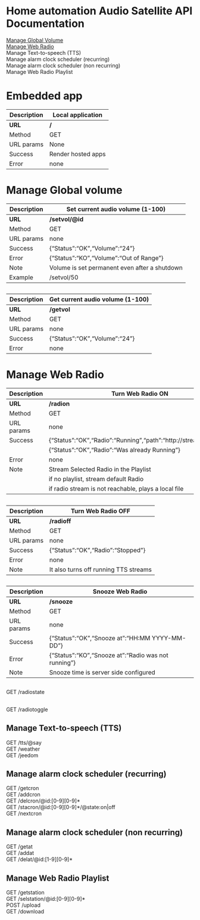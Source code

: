 <h1 id="home-automation-audio-satellite-api-documentation">Home automation Audio Satellite API Documentation</h1>
<p><a href="https://github.com/diving91/web-radio/blob/master/doc/api.md#manage-global-volume">Manage Global Volume</a><br>
<a href="https://github.com/diving91/web-radio/blob/master/doc/api.md#manage-web-radio">Manage Web Radio</a><br>
Manage Text-to-speech (TTS)<br>
Manage alarm clock scheduler (recurring)<br>
Manage alarm clock scheduler (non recurring)<br>
Manage Web Radio Playlist</p>
<h1 id="embedded-app">Embedded app</h1>

<table>
<thead>
<tr>
<th>Description</th>
<th>Local application</th>
</tr>
</thead>
<tbody>
<tr>
<td><strong>URL</strong></td>
<td><strong>/</strong></td>
</tr>
<tr>
<td>Method</td>
<td>GET</td>
</tr>
<tr>
<td>URL params</td>
<td>None</td>
</tr>
<tr>
<td>Success</td>
<td>Render hosted apps</td>
</tr>
<tr>
<td>Error</td>
<td>none</td>
</tr>
</tbody>
</table><h1 id="manage-global-volume">Manage Global volume</h1>

<table>
<thead>
<tr>
<th>Description</th>
<th>Set current audio volume (1-100)</th>
</tr>
</thead>
<tbody>
<tr>
<td><strong>URL</strong></td>
<td><strong>/setvol/@id</strong></td>
</tr>
<tr>
<td>Method</td>
<td>GET</td>
</tr>
<tr>
<td>URL params</td>
<td>none</td>
</tr>
<tr>
<td>Success</td>
<td>{“Status”:“OK”,“Volume”:“24”}</td>
</tr>
<tr>
<td>Error</td>
<td>{“Status”:“KO”,“Volume”:“Out of Range”}</td>
</tr>
<tr>
<td>Note</td>
<td>Volume is set permanent even after a shutdown</td>
</tr>
<tr>
<td>Example</td>
<td>/setvol/50</td>
</tr>
</tbody>
</table><h2 id="section"></h2>

<table>
<thead>
<tr>
<th>Description</th>
<th>Get current audio volume (1-100)</th>
</tr>
</thead>
<tbody>
<tr>
<td><strong>URL</strong></td>
<td><strong>/getvol</strong></td>
</tr>
<tr>
<td>Method</td>
<td>GET</td>
</tr>
<tr>
<td>URL params</td>
<td>none</td>
</tr>
<tr>
<td>Success</td>
<td>{“Status”:“OK”,“Volume”:“24”}</td>
</tr>
<tr>
<td>Error</td>
<td>none</td>
</tr>
</tbody>
</table><h1 id="manage-web-radio">Manage Web Radio</h1>

<table>
<thead>
<tr>
<th>Description</th>
<th>Turn Web Radio ON</th>
</tr>
</thead>
<tbody>
<tr>
<td><strong>URL</strong></td>
<td><strong>/radion</strong></td>
</tr>
<tr>
<td>Method</td>
<td>GET</td>
</tr>
<tr>
<td>URL params</td>
<td>none</td>
</tr>
<tr>
<td>Success</td>
<td>{“Status”:“OK”,“Radio”:“Running”,“path”:“http://stream_url.mp3”}</td>
</tr>
<tr>
<td></td>
<td>{“Status”:“OK”,“Radio”:“Was already Running”}</td>
</tr>
<tr>
<td>Error</td>
<td>none</td>
</tr>
<tr>
<td>Note</td>
<td>Stream Selected Radio in the Playlist</td>
</tr>
<tr>
<td></td>
<td>if no playlist, stream default Radio</td>
</tr>
<tr>
<td></td>
<td>if radio stream is not reachable, plays a local file</td>
</tr>
</tbody>
</table><h2 id="section-1"></h2>

<table>
<thead>
<tr>
<th>Description</th>
<th>Turn Web Radio OFF</th>
</tr>
</thead>
<tbody>
<tr>
<td><strong>URL</strong></td>
<td><strong>/radioff</strong></td>
</tr>
<tr>
<td>Method</td>
<td>GET</td>
</tr>
<tr>
<td>URL params</td>
<td>none</td>
</tr>
<tr>
<td>Success</td>
<td>{“Status”:“OK”,“Radio”:“Stopped”}</td>
</tr>
<tr>
<td>Error</td>
<td>none</td>
</tr>
<tr>
<td>Note</td>
<td>It also turns off running TTS streams</td>
</tr>
</tbody>
</table><h2 id="section-2"></h2>

<table>
<thead>
<tr>
<th>Description</th>
<th>Snooze Web Radio</th>
</tr>
</thead>
<tbody>
<tr>
<td><strong>URL</strong></td>
<td><strong>/snooze</strong></td>
</tr>
<tr>
<td>Method</td>
<td>GET</td>
</tr>
<tr>
<td>URL params</td>
<td>none</td>
</tr>
<tr>
<td>Success</td>
<td>{“Status”:“OK”,“Snooze at”:“HH:MM YYYY-MM-DD”}</td>
</tr>
<tr>
<td>Error</td>
<td>{“Status”:“KO”,“Snooze at”:“Radio was not running”}</td>
</tr>
<tr>
<td>Note</td>
<td>Snooze time is server side configured</td>
</tr>
</tbody>
</table><h2 id="section-3"></h2>
<p>GET /radiostate</p>
<h2 id="section-4"></h2>
<p>GET /radiotoggle</p>
<h2 id="manage-text-to-speech-tts">Manage Text-to-speech (TTS)</h2>
<p>GET /tts/@say<br>
GET /weather<br>
GET /jeedom</p>
<h2 id="manage-alarm-clock-scheduler-recurring">Manage alarm clock scheduler (recurring)</h2>
<p>GET /getcron<br>
GET /addcron<br>
GET /delcron/@id:[0-9][0-9]*<br>
GET /stacron/@id:[0-9][0-9]*/@state:on|off<br>
GET /nextcron</p>
<h2 id="manage-alarm-clock-scheduler-non-recurring">Manage alarm clock scheduler (non recurring)</h2>
<p>GET /getat<br>
GET /addat<br>
GET /delat/@id:[1-9][0-9]*</p>
<h2 id="manage-web-radio-playlist">Manage Web Radio Playlist</h2>
<p>GET /getstation<br>
GET /selstation/@id:[0-9][0-9]*<br>
POST /upload<br>
GET /download</p>

